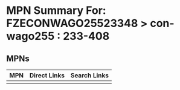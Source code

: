 



# MPN Summary For: FZECONWAGO25523348 > con-wago255 : 233-408

## MPNs
  

|MPN|Direct Links|Search Links|
| :--- | :--- | :--- |
||||

